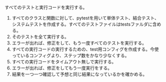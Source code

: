 すべてのテストと実行コードを実行する。

1. すべてのクラスと関数に対して、pytestを用いて単体テスト、結合テスト、システムテストを作成する。すべてのテストファイルはtestsファルダに含める。
2. そのテストを全て実行する。
3. エラーが出れば、修正をして、もう一度すべてのテストを実行する。
4. すべての実行コードの実行するための、test用コンフィグを作成する。今使っているコンフィグより、ステップ数をかなり少なくする。
3. すべての実行コードをタイムアウト無しで実行する。
4. エラーが出れば、修正をしてもう一度実行をする。
5. 結果を一つ一つ確認して予想と同じ結果になっているかを確かめる。
